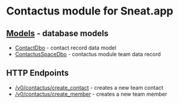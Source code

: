 # Contactus module for Sneat.app

## [Models](./models) - database models

- [ContactDbo](./dbo4contactus/contact_dbo.go) - contact record data model
- [ContactusSpaceDbo](./dbo4contactus/contactus_space_dbo.go) - contactus module team data record

## HTTP Endpoints

- [/v0/contactus/create_contact](./api4contactus/http_create_contact.go) - creates a new team contact
- [/v0/contactus/create_member](./api4contactus/http_create_member.go) - creates a new team member
